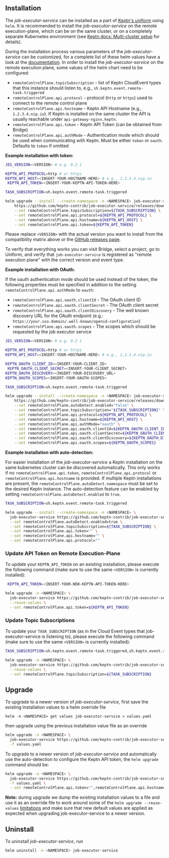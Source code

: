 ## Installation

The *job-executor-service* can be installed as a part of [Keptn's uniform](https://keptn.sh) using `helm`.
It is recommended to install the *job-executor-service* on the remote execution-plane, which can be on the same cluster, or on a completely
separate Kubernetes environment (see [Keptn docs: Multi-cluster setup](https://keptn.sh/docs/0.11.x/operate/multi_cluster/) for details).

During the installation process various parameters of the *job-executor-service* can be customized, for a complete list
of these helm values have a look at the [documentation](../chart/README.md).
In order to install the *job-executor-service* on the remote execution plane, some values of the helm chart need to be configured:
* `remoteControlPlane.topicSubscription` - list of Keptn CloudEvent types that this instance should listen to, e.g., `sh.keptn.event.remote-task.triggered`
* `remoteControlPlane.api.protocol` - protocol (`http` or `https`) used to connect to the remote control plane
* `remoteControlPlane.api.hostname` - Keptn API Hostname (e.g., `1.2.3.4.nip.io`). If Keptn is installed on the same cluster the API is usually reachable under `api-gateway-nginx.keptn`.
* `remoteControlPlane.api.token` - Keptn API Token (can be obtained from Bridge)
* `remoteControlPlane.api.authMode` - Authentication mode which should be used when communicating with Keptn. Must be either `token` or `oauth`. Defaults to `token` if omitted

**Example installation with token:**

```bash
JES_VERSION=<VERSION> # e.g. 0.2.1

KEPTN_API_PROTOCOL=http # or https
KEPTN_API_HOST=<INSERT-YOUR-HOSTNAME-HERE> # e.g., 1.2.3.4.nip.io
 KEPTN_API_TOKEN=<INSERT-YOUR-KEPTN-API-TOKEN-HERE>

TASK_SUBSCRIPTION=sh.keptn.event.remote-task.triggered

helm upgrade --install --create-namespace -n <NAMESPACE> job-executor-service \
    https://github.com/keptn-contrib/job-executor-service/releases/download/${JES_VERSION}/job-executor-service-${JES_VERSION}.tgz \
    --set remoteControlPlane.topicSubscription=${TASK_SUBSCRIPTION} \
    --set remoteControlPlane.api.protocol=${KEPTN_API_PROTOCOL} \
    --set remoteControlPlane.api.hostname=${KEPTN_API_HOST} \
    --set remoteControlPlane.api.token=${KEPTN_API_TOKEN}
```

Please replace `<VERSION>` with the actual version you want to install from the compatibility matrix above or the
[GitHub releases page](https://github.com/keptn-contrib/job-executor-service/releases).

To verify that everything works you can visit Bridge, select a project, go to Uniform, and verify that `job-executor-service`  is registered as "remote execution plane" with the correct version and event type.

**Example installation with OAuth:**

If the oauth authentication mode should be used instead of the token, the following properties must be specified in addition to the setting `remoteControlPlane.api.authMode` to `oauth`:
* `remoteControlPlane.api.oauth.clientId` - The OAuth client ID
* `remoteControlPlane.api.oauth.clientSecret` - The OAuth client secret
* `remoteControlPlane.api.oauth.clientDiscovery` - The well known discovery URL for the OAuth endpoint (e.g.: `https://your.sso.domain/.well-known/openid-configuration`)
* `remoteControlPlane.api.oauth.scopes` - The scopes which should be requested by the job executor service

```bash
JES_VERSION=<VERSION> # e.g. 0.2.1

KEPTN_API_PROTOCOL=http # or https
KEPTN_API_HOST=<INSERT-YOUR-HOSTNAME-HERE> # e.g., 1.2.3.4.nip.io

KEPTN_OAUTH_CLIENT_ID=<INSERT-YOUR-CLIENT_ID>
 KEPTN_OAUTH_CLIENT_SECRET=<INSERT-YOUR-CLIENT_SECRET>
KEPTN_OAUTH_DISCOVERY=<INSERT-YOUR-DISCOVERY_URL>
KEPTN_OAUTH_SCOPES=<INSERT-YOUR-OAUTH-SCOPES>

TASK_SUBSCRIPTION=sh.keptn.event.remote-task.triggered

helm upgrade --install --create-namespace -n <NAMESPACE> job-executor-service \
    https://github.com/keptn-contrib/job-executor-service/releases/download/${JES_VERSION}/job-executor-service-${JES_VERSION}.tgz \
    --set remoteControlPlane.autoDetect.enabled="false" \
    --set remoteControlPlane.topicSubscription="${TASK_SUBSCRIPTION}" \
    --set remoteControlPlane.api.protocol=${KEPTN_API_PROTOCOL} \
    --set remoteControlPlane.api.hostname=${KEPTN_API_HOST} \
    --set remoteControlPlane.api.authMode="oauth" \
    --set remoteControlPlane.api.oauth.clientId=${KEPTN_OAUTH_CLIENT_ID} \
    --set remoteControlPlane.api.oauth.clientSecret=${KEPTN_OAUTH_CLIENT_SECRET} \
    --set remoteControlPlane.api.oauth.clientDiscovery=${KEPTN_OAUTH_DISCOVERY} \
    --set remoteControlPlane.api.oauth.scopes=${KEPTN_OAUTH_SCOPES}
```

**Example installation with auto-detection:**

For easier installation of the *job-executor-service* a Keptn installation on the same kubernetes cluster can be discovered automatically. This only
works if no `remoteControlPlane.api.token`, `remoteControlPlane.api.protocol` or `remoteControlPlane.api.hostname` is provided.
If multiple Keptn installations are present, the `remoteControlPlane.autoDetect.namespace` must be set to the desired Keptn instance.
The auto-detection feature can be enabled by setting `remoteControlPlane.autoDetect.enabled` to `true`.

```bash
TASK_SUBSCRIPTION=sh.keptn.event.remote-task.triggered

helm upgrade --install --create-namespace -n <NAMESPACE> \
  job-executor-service https://github.com/keptn-contrib/job-executor-service/releases/download/<VERSION>/job-executor-service-<VERSION>.tgz \
  --set remoteControlPlane.autoDetect.enabled=true \
  --set remoteControlPlane.topicSubscription=${TASK_SUBSCRIPTION} \
  --set remoteControlPlane.api.token="" \
  --set remoteControlPlane.api.hostname="" \
  --set remoteControlPlane.api.protocol=""
```


### Update API Token on Remote Execution-Plane

To update your `KEPTN_API_TOKEN` on an existing installation, please execute the following command (make sure to use the same `<VERSION>` is currently installed):

```bash
 KEPTN_API_TOKEN=<INSERT-YOUR-NEW-KEPTN-API-TOKEN-HERE>

helm upgrade -n <NAMESPACE> \
  job-executor-service https://github.com/keptn-contrib/job-executor-service/releases/download/<VERSION>/job-executor-service-<VERSION>.tgz \
  --reuse-values \
  --set remoteControlPlane.api.token=${KEPTN_API_TOKEN}
```

### Update Topic Subscriptions

To update your `TASK_SUBSCRIPTION` (as in the Cloud Event types that job-executor-service is listening to), please execute the following command (make sure to use the same `<VERSION>` is currently installed):

```bash
TASK_SUBSCRIPTION=sh.keptn.event.remote-task.triggered,sh.keptn.event.some-other-task.triggered

helm upgrade -n <NAMESPACE> \
  job-executor-service https://github.com/keptn-contrib/job-executor-service/releases/download/<VERSION>/job-executor-service-<VERSION>.tgz \
  --reuse-values \
  --set remoteControlPlane.topicSubscription=${TASK_SUBSCRIPTION}
```

## Upgrade

To upgrade to a newer version of *job-executor-service*, first save the existing installation values to a helm override
file
```shell
helm -n <NAMESPACE> get values job-executor-service > values.yaml
```
then upgrade using the previous installation value file as an override
```bash
helm upgrade -n <NAMESPACE> \
  job-executor-service https://github.com/keptn-contrib/job-executor-service/releases/download/<VERSION>/job-executor-service-<VERSION>.tgz \
  -f values.yaml
```

To upgrade to a newer version of *job-executor-service* and automatically use the auto-detection to configure the Keptn 
API token, the `helm upgrade` command should be:
```bash
helm upgrade -n <NAMESPACE> \
  job-executor-service https://github.com/keptn-contrib/job-executor-service/releases/download/<VERSION>/job-executor-service-<VERSION>.tgz \
  -f values.yaml \
  --set remoteControlPlane.api.token="",remoteControlPlane.api.hostname="",remoteControlPlane.api.protocol=""
```

**Note:** during upgrade we dump the existing installation values to a file and use it as an override file to work around
some of the `helm upgrade --reuse-values` [limitations](https://github.com/helm/helm/issues/8085) and make sure that new
default values are applied as expected when upgrading job-executor-service to a newer version.

## Uninstall

To uninstall *job-executor-service*, run

```bash
helm uninstall -n <NAMESPACE> job-executor-service
```